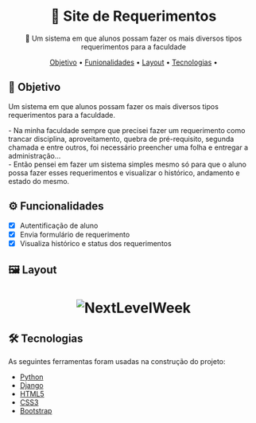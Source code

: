 <h1 align="center">
    📠 Site de Requerimentos
</h1>
<p align="center">📃 Um sistema em que alunos possam fazer os mais diversos tipos requerimentos para a faculdade</p>

<p align="center">
 <a href="#objetivo">Objetivo</a> •
 <a href="#funcionalidades">Funionalidades</a> • 
 <a href="#layout">Layout</a> • 
 <a href="#tecnologias">Tecnologias</a> • 
</p>

<h2 id="objetivo">📝 Objetivo</h2>

<p>
Um sistema em que alunos possam fazer os mais diversos tipos requerimentos para a faculdade. 
</p>
<P>
- Na minha faculdade sempre que precisei fazer um requerimento como trancar disciplina, aproveitamento, quebra de pré-requisito, segunda chamada e entre outros, foi necessário preencher uma folha e entregar a administração...<br>
- Então pensei em fazer um sistema simples mesmo só para que o aluno possa fazer esses requerimentos e visualizar o histórico, andamento e estado do mesmo.
</p>

<h2 id="funcionalidades">⚙️ Funcionalidades</h2>

- [x] Autentificação de aluno
- [x] Envia formulário de requerimento
- [x] Visualiza histórico e status dos requerimentos

<h2 id="layout">🖼️ Layout</h2>

<h1 align="center">
  <img alt="NextLevelWeek" title="#NextLevelWeek" src="./assets/site-de-requerimentos-3.gif" />
</h1>

<h2 id="tecnologias">🛠 Tecnologias</h2>

<p>As seguintes ferramentas foram usadas na construção do projeto:</p>

- [Python](https://www.python.org/)
- [Django](https://www.djangoproject.com/start/overview/)
- [HTML5](https://developer.mozilla.org/pt-BR/docs/Web/HTML)
- [CSS3](https://developer.mozilla.org/pt-BR/docs/Web/CSS)
- [Bootstrap](https://getbootstrap.com/)
